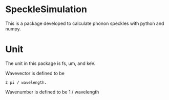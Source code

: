 # SpeckleSimulation
This is a package developed to calculate phonon speckles with python and numpy.

# Unit
The unit in this package is fs, um, and keV.

Wavevector is defined to be 

    2 pi / wavelength. 

Wavenumber is defined to be
    1 / wavelength  